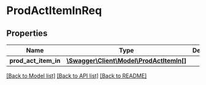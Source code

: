 # ProdActItemInReq

## Properties
Name | Type | Description | Notes
------------ | ------------- | ------------- | -------------
**prod_act_item_in** | [**\Swagger\Client\Model\ProdActItemIn[]**](ProdActItemIn.md) |  | [optional] 

[[Back to Model list]](../README.md#documentation-for-models) [[Back to API list]](../README.md#documentation-for-api-endpoints) [[Back to README]](../README.md)


